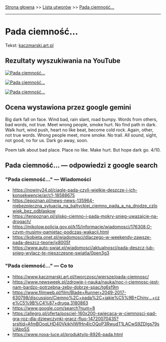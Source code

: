 [Strona głowna](../index.md) >> [Lista utworów](../list.md) >> [Pada ciemność…](397.md)

---

# Pada ciemność…

Tekst: [kaczmarski.art.pl](https://www.kaczmarski.art.pl/tworczosc/wiersze/pada-ciemnosc/)

## Rezultaty wyszukiwania na YouTube

[![Pada ciemność…](http://img.youtube.com/vi/uueYYto7pNo/0.jpg)](https://www.youtube.com/watch?v=uueYYto7pNo "Władca ciemności - YouTube")

[![Pada ciemność…](http://img.youtube.com/vi/8YLqgour8nM/0.jpg)](https://www.youtube.com/watch?v=8YLqgour8nM "Jacek Kaczmarski - Władca ciemności - YouTube")

[![Pada ciemność…](http://img.youtube.com/vi/naVw-NfnKyw/0.jpg)](https://www.youtube.com/watch?v=naVw-NfnKyw "Władca ciemności - Jacek Kaczmarski TEKST - YouTube")

## Ocena wystawiona przez google gemini

Big dark fall on face. Wind bad, rain slant, road bumpy. Words from others, bad words, not true. Meet wrong people, smoke hurt. No find path in dark. Walk hurt, wind push, heart no like beat, become cold rock. Again, other, not true words. Wrong people meet, more smoke. No trail. All sound, sight, not good, no for us. Dark go away, soon. 

Poem talk about bad place. Place no like. Make hurt. But hope dark go. 4/10.


## Pada ciemność… — odpowiedzi z google search

### "Pada ciemność…" — Wiadomości

 - <https://nowiny24.pl/ciagle-pada-czyli-wielkie-deszcze-i-ich-konsekwencje/ar/c1-18588675>
 - <https://epoznan.pl/news-news-135964-niebezpieczna_sytuacja_na_baltyckiej_ciemno_pada_a_na_drodze_czlowiek_bez_odblaskow>
 - <https://tenpoznan.pl/slisko-ciemno-i-pada-mokry-snieg-uwazajcie-na-drogach/>
 - <https://mikolow.policja.gov.pl/k15/informacje/wiadomosci/176308,O-czym-musimy-pamietac-podczas-wakacji.html>
 - <https://kobieta.onet.pl/wiadomosci/dlaczego-w-weekendy-zawsze-pada-deszcz-teorie/jx8005f>
 - <https://www.auto-swiat.pl/wiadomosci/aktualnosci/pada-deszcz-lub-snieg-wylacz-te-nieszczesne-swiatla/0pen3g3>

### "Pada ciemność…" — Co to

 - <https://www.kaczmarski.art.pl/tworczosc/wiersze/pada-ciemnosc/>
 - <https://www.newsweek.pl/zdrowie-i-nauka/nauka/noc-i-ciemnosc-jest-nam-bardzo-potrzebna-zeby-dobrze-spac/tg6sf9m>
 - <https://www.filmweb.pl/film/Blade+Runner+2049-2017-630798/discussion/Ciemno%2C+pada%2C+jakie%C5%9B+Chiny...+cze%C5%9B%C4%87+druga,3180863>
 - <https://www.google.com/search?num=8>
 - <https://allegro.pl/oferta/posciel-160x200-swiecaca-w-ciemnosci-pad-gra-roz-dla-dziewczynki-gracz-fluo-14720070435?srsltid=AfmBOoqLHD40VkikhIWfHn4lcOQoP3RwudT1LACwS9ZDlgs79sUAbpSS>
 - <https://www.nova-luce.pl/produkty/p-8926-pada.html>

